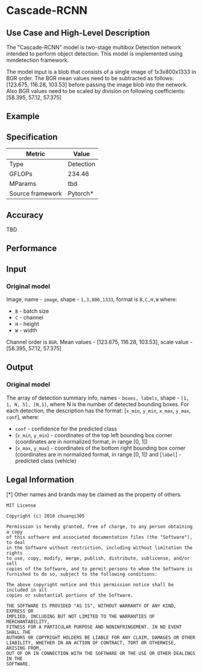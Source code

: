 # Cascade-RCNN

## Use Case and High-Level Description
  The "Cascade-RCNN" model is two-stage multibox Detection network intended to perform 
  object detection. This model is implemented using mmdetection framework.

  The model input is a blob that consists of a single image of 1x3x800x1333 in BGR
  order. The BGR mean values need to be subtracted
  as follows: [123.675, 116.28, 103.53] before passing the image blob into the network. 
  Also BGR values need to be scaled by division on following coefficients: [58.395, 57.12, 57.375]  


## Example

## Specification

| Metric            | Value         |
|-------------------|---------------|
| Type              | Detection     |
| GFLOPs            | 234.46        |
| MParams           |   tbd         |
| Source framework  | Pytorch\*     |

## Accuracy

TBD

## Performance

## Input

### Original model

Image, name - `image`,  shape - `1,3,800,1333`, format is `B,C,H,W` where:

- `B` - batch size
- `C` - channel
- `H` - height
- `W` - width

Channel order is `BGR`.
Mean values - [123.675, 116.28, 103.53], scale value -  [58.395, 57.12, 57.375]

## Output

### Original model 

The array of detection summary info, names - `boxes, labels`,  shape - `[1, 1, N, 5], [N,1]`, where N is the number of detected bounding boxes. For each detection, the description has the format:
[`x_min`, `y_min`, `x_max`, `y_max`, `conf`], where:

- `conf` - confidence for the predicted class
- (`x_min`, `y_min`) - coordinates of the top left bounding box corner (coordinates are in normalized format, in range [0, 1])
- (`x_max`, `y_max`) - coordinates of the bottom right bounding box corner  (coordinates are in normalized format, in range [0, 1])
and 
[`label`] - predicted class (vehicle)

## Legal Information
[*] Other names and brands may be claimed as the property of others.
```
MIT License

Copyright (c) 2018 chuanqi305

Permission is hereby granted, free of charge, to any person obtaining a copy
of this software and associated documentation files (the "Software"), to deal
in the Software without restriction, including without limitation the rights
to use, copy, modify, merge, publish, distribute, sublicense, and/or sell
copies of the Software, and to permit persons to whom the Software is
furnished to do so, subject to the following conditions:

The above copyright notice and this permission notice shall be included in all
copies or substantial portions of the Software.

THE SOFTWARE IS PROVIDED "AS IS", WITHOUT WARRANTY OF ANY KIND, EXPRESS OR
IMPLIED, INCLUDING BUT NOT LIMITED TO THE WARRANTIES OF MERCHANTABILITY,
FITNESS FOR A PARTICULAR PURPOSE AND NONINFRINGEMENT. IN NO EVENT SHALL THE
AUTHORS OR COPYRIGHT HOLDERS BE LIABLE FOR ANY CLAIM, DAMAGES OR OTHER
LIABILITY, WHETHER IN AN ACTION OF CONTRACT, TORT OR OTHERWISE, ARISING FROM,
OUT OF OR IN CONNECTION WITH THE SOFTWARE OR THE USE OR OTHER DEALINGS IN THE
SOFTWARE.
```
